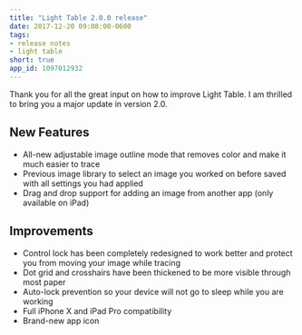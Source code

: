 ```yaml
---
title: "Light Table 2.0.0 release"
date: 2017-12-20 09:08:00-0600
tags:
- release notes
- light table
short: true
app_id: 1097012932
---
```


Thank you for all the great input on how to improve Light Table. I am thrilled to bring you a major update in version 2.0.

## New Features
- All-new adjustable image outline mode that removes color and make it much easier to trace
- Previous image library to select an image you worked on before saved with all settings you had applied
- Drag and drop support for adding an image from another app (only available on iPad)

## Improvements
- Control lock has been completely redesigned to work better and protect you from moving your image while tracing
- Dot grid and crosshairs have been thickened to be more visible through most paper
- Auto-lock prevention so your device will not go to sleep while you are working
- Full iPhone X and iPad Pro compatibility
- Brand-new app icon
